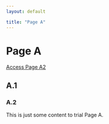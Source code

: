 ```yaml
---
layout: default

title: "Page A"
---
```



# Page A

<a href="https://benjburgess.github.io/PageA/PageA2"> Access Page A2 </a>

## A.1
### A.2

This is just some content to trial Page A.
